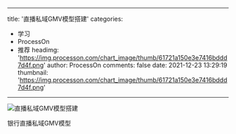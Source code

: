 
---
title: '直播私域GMV模型搭建'
categories: 
 - 学习
 - ProcessOn
 - 推荐
headimg: 'https://img.processon.com/chart_image/thumb/61721a150e3e7416bddd7d4f.png'
author: ProcessOn
comments: false
date: 2021-12-23 13:29:19
thumbnail: 'https://img.processon.com/chart_image/thumb/61721a150e3e7416bddd7d4f.png'
---

<div>   
<img class="thumb" alt="直播私域GMV模型搭建" src="https://img.processon.com/chart_image/thumb/61721a150e3e7416bddd7d4f.png" referrerpolicy="no-referrer">
<p>银行直播私域GMV模型</p>  
</div>
            